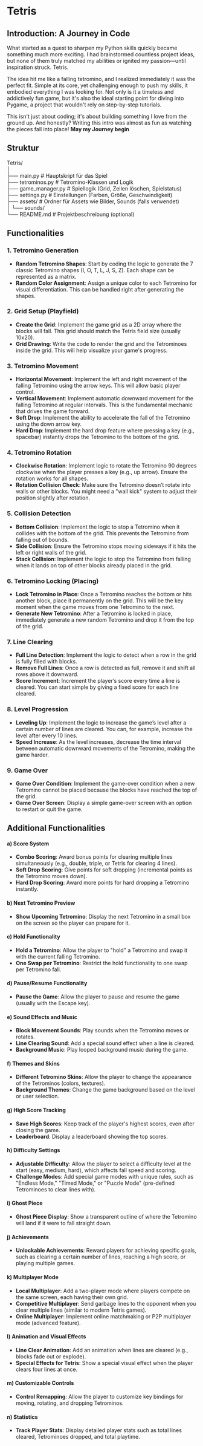 # Tetris

## Introduction: A Journey in Code

What started as a quest to sharpen my Python skills quickly became something much more exciting. I had brainstormed countless project ideas, but none of them truly matched my abilities or ignited my passion—until inspiration struck. Tetris.

The idea hit me like a falling tetromino, and I realized immediately it was the perfect fit. Simple at its core, yet challenging enough to push my skills, it embodied everything I was looking for. Not only is it a timeless and addictively fun game, but it's also the ideal starting point for diving into Pygame, a project that wouldn't rely on step-by-step tutorials.

This isn't just about coding; it's about building something I love from the ground up. And honestly? Writing this intro was almost as fun as watching the pieces fall into place!
**May my Journey begin**


## Struktur

Tetris/  
│  
├── main.py            # Hauptskript für das Spiel  
├── tetrominos.py        # Tetromino-Klassen und Logik  
├── game_manager.py      # Spiellogik (Grid, Zeilen löschen, Spielstatus)  
├── settings.py          # Einstellungen (Farben, Größe, Geschwindigkeit)  
├── assets/              # Ordner für Assets wie Bilder, Sounds (falls verwendet)  
│   └── sounds/  
└── README.md            # Projektbeschreibung (optional)  


## Functionalities

### **1. Tetromino Generation**
   - **Random Tetromino Shapes**: Start by coding the logic to generate the 7 classic Tetromino shapes (I, O, T, L, J, S, Z). Each shape can be represented as a matrix.
   - **Random Color Assignment**: Assign a unique color to each Tetromino for visual differentiation. This can be handled right after generating the shapes.

### **2. Grid Setup (Playfield)**
   - **Create the Grid**: Implement the game grid as a 2D array where the blocks will fall. This grid should match the Tetris field size (usually 10x20).
   - **Grid Drawing**: Write the code to render the grid and the Tetrominoes inside the grid. This will help visualize your game's progress.

### **3. Tetromino Movement**
   - **Horizontal Movement**: Implement the left and right movement of the falling Tetromino using the arrow keys. This will allow basic player control.
   - **Vertical Movement**: Implement automatic downward movement for the falling Tetromino at regular intervals. This is the fundamental mechanic that drives the game forward.
   - **Soft Drop**: Implement the ability to accelerate the fall of the Tetromino using the down arrow key.
   - **Hard Drop**: Implement the hard drop feature where pressing a key (e.g., spacebar) instantly drops the Tetromino to the bottom of the grid.

### **4. Tetromino Rotation**
   - **Clockwise Rotation**: Implement logic to rotate the Tetromino 90 degrees clockwise when the player presses a key (e.g., up arrow). Ensure the rotation works for all shapes.
   - **Rotation Collision Check**: Make sure the Tetromino doesn’t rotate into walls or other blocks. You might need a "wall kick" system to adjust their position slightly after rotation.

### **5. Collision Detection**
   - **Bottom Collision**: Implement the logic to stop a Tetromino when it collides with the bottom of the grid. This prevents the Tetromino from falling out of bounds.
   - **Side Collision**: Ensure the Tetromino stops moving sideways if it hits the left or right walls of the grid.
   - **Stack Collision**: Implement the logic to stop the Tetromino from falling when it lands on top of other blocks already placed in the grid.

### **6. Tetromino Locking (Placing)**
   - **Lock Tetromino in Place**: Once a Tetromino reaches the bottom or hits another block, place it permanently on the grid. This will be the key moment when the game moves from one Tetromino to the next.
   - **Generate New Tetromino**: After a Tetromino is locked in place, immediately generate a new random Tetromino and drop it from the top of the grid.

### **7. Line Clearing**
   - **Full Line Detection**: Implement the logic to detect when a row in the grid is fully filled with blocks.
   - **Remove Full Lines**: Once a row is detected as full, remove it and shift all rows above it downward.
   - **Score Increment**: Increment the player’s score every time a line is cleared. You can start simple by giving a fixed score for each line cleared.

### **8. Level Progression**
   - **Leveling Up**: Implement the logic to increase the game’s level after a certain number of lines are cleared. You can, for example, increase the level after every 10 lines.
   - **Speed Increase**: As the level increases, decrease the time interval between automatic downward movements of the Tetromino, making the game harder.

### **9. Game Over**
   - **Game Over Condition**: Implement the game-over condition when a new Tetromino cannot be placed because the blocks have reached the top of the grid.
   - **Game Over Screen**: Display a simple game-over screen with an option to restart or quit the game.


## Additional Functionalities

#### a) **Score System**
   - **Combo Scoring**: Award bonus points for clearing multiple lines simultaneously (e.g., double, triple, or Tetris for clearing 4 lines).
   - **Soft Drop Scoring**: Give points for soft dropping (incremental points as the Tetromino moves down).
   - **Hard Drop Scoring**: Award more points for hard dropping a Tetromino instantly.

#### b) **Next Tetromino Preview**
   - **Show Upcoming Tetromino**: Display the next Tetromino in a small box on the screen so the player can prepare for it.

#### c) **Hold Functionality**
   - **Hold a Tetromino**: Allow the player to "hold" a Tetromino and swap it with the current falling Tetromino.
   - **One Swap per Tetromino**: Restrict the hold functionality to one swap per Tetromino fall.

#### d) **Pause/Resume Functionality**
   - **Pause the Game**: Allow the player to pause and resume the game (usually with the Escape key).

#### e) **Sound Effects and Music**
   - **Block Movement Sounds**: Play sounds when the Tetromino moves or rotates.
   - **Line Clearing Sound**: Add a special sound effect when a line is cleared.
   - **Background Music**: Play looped background music during the game.

#### f) **Themes and Skins**
   - **Different Tetromino Skins**: Allow the player to change the appearance of the Tetrominos (colors, textures).
   - **Background Themes**: Change the game background based on the level or user selection.

#### g) **High Score Tracking**
   - **Save High Scores**: Keep track of the player's highest scores, even after closing the game.
   - **Leaderboard**: Display a leaderboard showing the top scores.

#### h) **Difficulty Settings**
   - **Adjustable Difficulty**: Allow the player to select a difficulty level at the start (easy, medium, hard), which affects fall speed and scoring.
   - **Challenge Modes**: Add special game modes with unique rules, such as "Endless Mode," "Timed Mode," or "Puzzle Mode" (pre-defined Tetrominoes to clear lines with).

#### i) **Ghost Piece**
   - **Ghost Piece Display**: Show a transparent outline of where the Tetromino will land if it were to fall straight down.

#### j) **Achievements**
   - **Unlockable Achievements**: Reward players for achieving specific goals, such as clearing a certain number of lines, reaching a high score, or playing multiple games.

#### k) **Multiplayer Mode**
   - **Local Multiplayer**: Add a two-player mode where players compete on the same screen, each having their own grid.
   - **Competitive Multiplayer**: Send garbage lines to the opponent when you clear multiple lines (similar to modern Tetris games).
   - **Online Multiplayer**: Implement online matchmaking or P2P multiplayer mode (advanced feature).

#### l) **Animation and Visual Effects**
   - **Line Clear Animation**: Add an animation when lines are cleared (e.g., blocks fade out or explode).
   - **Special Effects for Tetris**: Show a special visual effect when the player clears four lines at once.

#### m) **Customizable Controls**
   - **Control Remapping**: Allow the player to customize key bindings for moving, rotating, and dropping Tetrominos.

#### n) **Statistics**
   - **Track Player Stats**: Display detailed player stats such as total lines cleared, Tetrominoes dropped, and total playtime.
